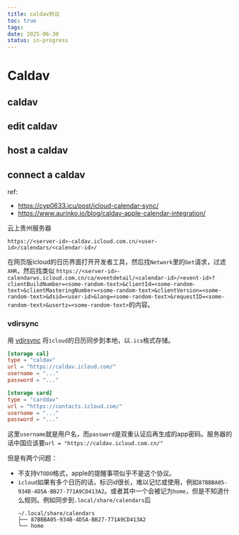 ```yaml
---
title: caldav协议
toc: true
tags:
date: 2025-06-30
status: in-progress
---
```


# Caldav

## caldav

## edit caldav

## host a caldav

## connect a caldav

ref:

- https://cyp0633.icu/post/icloud-calendar-sync/
- https://www.aurinko.io/blog/caldav-apple-calendar-integration/

云上贵州服务器

```
https://<server-id>-caldav.icloud.com.cn/<user-id>/calendars/<calendar-id>/
```

在网页版icloud的日历界面打开开发者工具，然后找`Network`里的`Get`请求，过滤`XHR`，然后找类似 `https://<server-id>-calendarws.icloud.com.cn/ca/eventdetail/<calendar-id>/<event-id>?clientBuildNumber=<some-random-text>&clientId=<some-random-text>&clientMasteringNumber=<some-random-text>&clientVersion=<some-random-text>&dsid=<user-id>&lang=<some-random-text>&requestID=<some-random-text>&usertz=<some-random-text>`的内容。

### vdirsync

用 [vdirsync](https://vdirsyncer.readthedocs.io/) 将`icloud`的日历同步到本地，以`.ics`格式存储。

```conf
[storage cal]
type = "caldav"
url = "https://caldav.icloud.com/"
username = "..."
password = "..."

[storage card]
type = "carddav"
url = "https://contacts.icloud.com/"
username = "..."
password = "..."
```

这里`username`就是用户名，而`password`是双重认证后再生成的app密码。服务器的话中国应该要`url = "https://caldav.icloud.com.cn/"`

但是有两个问题：

- 不支持`VTODO`格式，apple的提醒事项似乎不是这个协议。
- `icloud`如果有多个日历的话，标识id很长，难以记忆或使用，例如`87BBBA05-934B-4D5A-BB27-771A9CD413A2`。或者其中一个会被记为`home`，但是不知道什么规则。例如同步到`.local/share/calendars`后
    ```
    ~/.local/share/calendars
    ├── 87BBBA05-934B-4D5A-BB27-771A9CD413A2
    └── home
    ```
